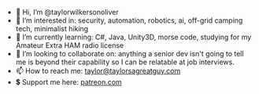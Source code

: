 - 👋 Hi, I’m @taylorwilkersonoliver
- 👀 I’m interested in: security, automation, robotics, ai, off-grid camping tech, minimalist hiking
- 🌱 I’m currently learning: C#, Java, Unity3D, morse code, studying for my Amateur Extra HAM radio license
- 💞️ I’m looking to collaborate on: anything a senior dev isn't going to tell me is beyond their capability so I can be relatable at job interviews.
- 📫 How to reach me: taylor@taylorsagreatguy.com
- 💲  Support me here: <a href="https://www.patreon.com/taylor_irl_">patreon.com</a>

<!---
taylorwilkersonoliver/taylorwilkersonoliver is a ✨ special ✨ repository because its `README.md` (this file) appears on your GitHub profile.
You can click the Preview link to take a look at your changes.
--->
